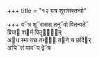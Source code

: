 +++
title = "१२ यत्र शूरासस्तन्वो"

+++
य᳓त्र शू᳓रासस् तनु᳓वो वितन्वते᳓  
प्रिया᳓ श᳓र्म पितॄणा᳐᳓म्  
अ᳓ध स्मा यछ तन्वे᳡ त᳓ने च छर्दि᳓र्  
अचि᳓त्तं याव᳓य द्वे᳓षः